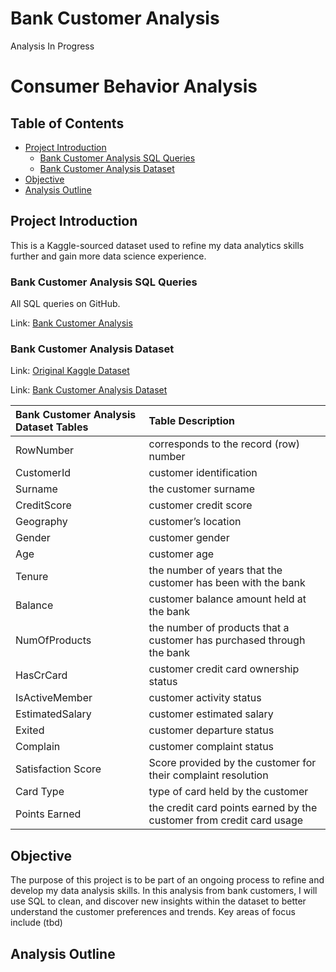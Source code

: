 # Bank Customer Analysis

Analysis In Progress
# Consumer Behavior Analysis

## Table of Contents

- [Project Introduction](#project-introduction)
    - [Bank Customer Analysis SQL Queries](#)
    - [Bank Customer Analysis Dataset](#)
- [Objective](#objective)
- [Analysis Outline](#analysis-outline)

## Project Introduction

This is a Kaggle-sourced dataset used to refine my data analytics skills further and gain more data science experience.

### Bank Customer Analysis SQL Queries
All SQL queries on GitHub.

Link: [Bank Customer Analysis](https://github.com/jasondo-da/Bank_Customer_Analysis/blob/main/queries.sql)

### Bank Customer Analysis Dataset


Link: [Original Kaggle Dataset](https://www.kaggle.com/datasets/radheshyamkollipara/bank-customer-churn)

Link: [Bank Customer Analysis Dataset]()

| Bank Customer Analysis Dataset Tables | Table Description |
| :------------- | :------------ |
| RowNumber | corresponds to the record (row) number |
| CustomerId | customer identification |
| Surname | the customer surname |
| CreditScore | customer credit score |
| Geography | customer’s location |
| Gender | customer gender |
| Age | customer age |
| Tenure | the number of years that the customer has been with the bank |
| Balance | customer balance amount held at the bank |
| NumOfProducts | the number of products that a customer has purchased through the bank |
| HasCrCard | customer credit card ownership status |
| IsActiveMember | customer activity status |
| EstimatedSalary | customer estimated salary |
| Exited | customer departure status |
| Complain | customer complaint status |
| Satisfaction Score | Score provided by the customer for their complaint resolution |
| Card Type | type of card held by the customer |
| Points Earned | the credit card points earned by the customer from credit card usage| 


## Objective

The purpose of this project is to be part of an ongoing process to refine and develop my data analysis skills. In this analysis from bank customers, I will use SQL to clean, and discover new insights within the dataset to better understand the customer preferences and trends. Key areas of focus include (tbd)
## Analysis Outline
